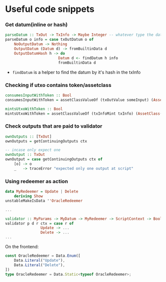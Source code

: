 # Useful code snippets

### Get datum(inline or hash)
```haskell
parseDatum :: TxOut -> TxInfo -> Maybe Integer -- whatever type the datum returns 
parseDatum o info = case txOutDatum o of
    NoOutputDatum -> Nothing
    OutputDatum (Datum d) -> fromBuiltinData d
    OutputDatumHash h -> do
                        Datum d <- findDatum h info
                        fromBuiltinData d

```
- `findDatum` is a helper to find the datum by it's hash in the txInfo 

### Checking if utxo contains token/assetclass
```haskell
consumesInputWithToken :: Bool
consumesInputWithToken = assetClassValueOf (txOutValue someInput) (AssetClass(someCurrencySymbol, someTokenName)) == 1

mintsUtxoWithToken :: Bool
mintsUtxoWithToken = assetClassValueOf (txInfoMint txInfo) (AssetClass(ownCurrencySymbol ctx, myName)) == 1
```

### Check outputs that are paid to validator 
```haskell
ownOutputs :: [TxOut]
ownOutputs = getContinuingOutputs ctx

-- incase only expect one
ownOutput :: TxOut
ownOutput = case getContinuingOutputs ctx of
    [o] -> o
    _   -> traceError "expected only one output at script"
```

### Using redeemer as action
```haskell
data MyRedeemer = Update | Delete
    deriving Show
unstableMakeIsData ''OracleRedeemer

...

validator :: MyParams -> MyDatum -> MyRedeemer -> ScriptContext -> Bool
validator p d r ctx = case r of 
                Update -> ...
                Delete -> ...
...
```
On the frontend:
```ts
const OracleRedeemer = Data.Enum([
    Data.Literal("Update"),
    Data.Literal("Delete"),
])
type OracleRedeemer = Data.Static<typeof OracleRedeemer>;
```
